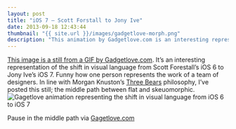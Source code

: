 ```yaml
---
layout: post
title: "iOS 7 – Scott Forstall to Jony Ive"
date: 2013-09-18 12:43:44
thumbnail: "{{ site.url }}/images/gadgetlove-morph.png"
description: "This animation by Gadgetlove.com is an interesting representation of the shift in visual language from Scott Forestall’s iOS 6 to Jony Ive’s iOS 7."
---
```

[This image is a still from a GIF by Gadgetlove.com](http://gadgetlove.com/blog/the-only-ios-comparison-you-need). It’s an interesting representation of the shift in visual language from Scott Forestall’s iOS 6 to Jony Ive’s iOS 7. Funny how one person represents the work of a team of designers. In line with Morgan Knuston’s [Three Bears](http://articles.morganallanknutson.com/its-a-matter-of-taste) philosophy, I’ve posted this still; the middle path between flat and skeuomorphic.
<img src="{{ site.url }}/images/gadgetlove-morph.png" alt="Gagetlove animation representing the shift in visual language from iOS 6 to iOS 7"/>
<p class="image-caption">Pause in the middle path via <a href="http://gadgetlove.com/blog/the-only-ios-comparison-you-need" target="_blank">Gagetlove.com</a></p>